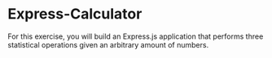 # Express-Calculator
For this exercise, you will build an Express.js application that performs three statistical operations given an arbitrary amount of numbers.
